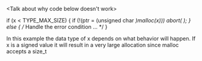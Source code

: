 <talk about bits in bytes>
<talk about how n + 1 is always enough to catch overflows>
<talk about unsigned overflows>
<talk about singed overflows>
    <only on same signs can it overflow on addition>
<signed to unsigned conversions>
<truncations>
<sign extenstions>

<Talk about why code below doesn't work>

if (x < TYPE_MAX_SIZE) {
    if (!(ptr = (unsigned char *)malloc(x))) abort( );
} else {
    /* Handle the error condition ... */
}

In this example the data type of x depends on what behavior will happen. If x is a signed value
it will result in a very large allocation since malloc accepts a size_t     
